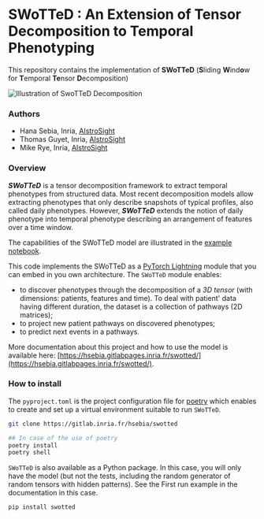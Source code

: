 # SWoTTeD : An Extension of Tensor Decomposition to Temporal Phenotyping

This repository contains the implementation of **SWoTTeD** (**S**liding **W**ind**o**w for **T**emporal **Te**nsor **D**ecomposition)
  
![Illustration of SwoTTeD Decomposition](./sliding_window_temporal_phenotyping.png)


### Authors

* Hana Sebia, Inria, [AIstroSight](https://team.inria.fr/aistrosight/)
* Thomas Guyet, Inria, [AIstroSight](https://team.inria.fr/aistrosight/)
* Mike Rye, Inria, [AIstroSight](https://team.inria.fr/aistrosight/)

### Overview

***SWoTTeD*** is a tensor decomposition framework to extract temporal phenotypes from structured data. Most recent decomposition models allow extracting phenotypes that only describe snapshots of typical profiles, also called daily phenotypes. However, ***SWoTTeD*** extends the notion of daily phenotype into temporal phenotype describing an arrangement of features over a time window.

The capabilities of the SWoTTeD model are illustrated in the [example notebook](./notebooks/SWoTTeD_module_example.ipynb).


This code implements the SWoTTeD as a [PyTorch Lightning](http://lightning.ai) module that you can embed in you own architecture. The `SWoTTeD` module enables:
* to discover phenotypes through the decomposition of a *3D tensor* (with dimensions: patients, features and time). To deal with patient' data having different duration, the dataset is a collection of pathways (2D matrices);
* to project new patient pathways on discovered phenotypes;
* to predict next events in a pathways.

More documentation about this project and how to use the model is available here: [https://hsebia.gitlabpages.inria.fr/swotted/](https://hsebia.gitlabpages.inria.fr/swotted/).

### How to install

The `pyproject.toml` is the project configuration file for [poetry](https://python-poetry.org/) which enables to create and set up a virtual environment suitable to run `SWoTTeD`.

```bash
git clone https://gitlab.inria.fr/hsebia/swotted

## In case of the use of poetry
poetry install
poetry shell
```

`SWoTTeD` is also available as a Python package. In this case, you will only have the model (but not the tests, including the random generator of random tensors with hidden patterns). See the First run example in the documentation in this case.

```bash
pip install swotted
```

